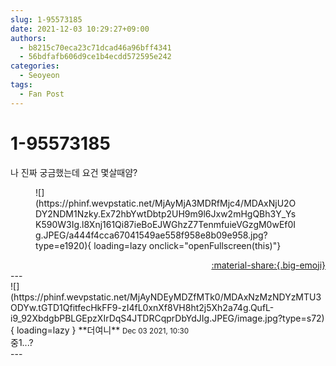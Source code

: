 ```yaml
---
slug: 1-95573185
date: 2021-12-03 10:29:27+09:00
authors:
  - b8215c70eca23c71dcad46a96bff4341
  - 56bdfafb606d9ce1b4ecdd572595e242
categories:
  - Seoyeon
tags:
  - Fan Post
---
```


# 1-95573185

<div class="post-container" markdown="1">
<div class="content-container md-sidebar__scrollwrap" markdown="1">

나 진짜 궁금했는데 요건 몇살때얌?
<figure markdown="1">
![](https://phinf.wevpstatic.net/MjAyMjA3MDRfMjc4/MDAxNjU2ODY2NDM1Nzky.Ex72hbYwtDbtp2UH9m9l6Jxw2mHgQBh3Y_YsK590W3Ig.l8Xnj161Qi87ieBoEJWGhzZ7TenmfuieVGzgM0wEf0Ig.JPEG/a444f4cca67041549ae558f958e8b09e958.jpg?type=e1920){ loading=lazy onclick="openFullscreen(this)"}
</figure>


</div>
</div>

<div style="text-align: right;" markdown="1">
<a href="https://weverse.io/fromis9/fanpost/1-95573185" style="text-align: right;">:material-share:{.big-emoji}</a>
</div>
---

<div class="comments-container md-sidebar__scrollwrap" markdown="1">
<div class="comment" markdown="1">
<div class='id-container' markdown="1">
![](https://phinf.wevpstatic.net/MjAyNDEyMDZfMTk0/MDAxNzMzNDYzMTU3ODYw.tGTD1QfitfecHkFF9-zI4fL0xnXf8VH8ht2j5Xh2a74g.QufL-i9_92XbdgbPBLGEpzXIrDqS4JTDRCqprDbYdJIg.JPEG/image.jpg?type=s72){ loading=lazy }
**<span class="artist">더여니</span>** <small>Dec 03 2021, 10:30</small><br>
</div>
<div class='comment-body' markdown="1">
중1...?
</div>
</div>
</div>
---
